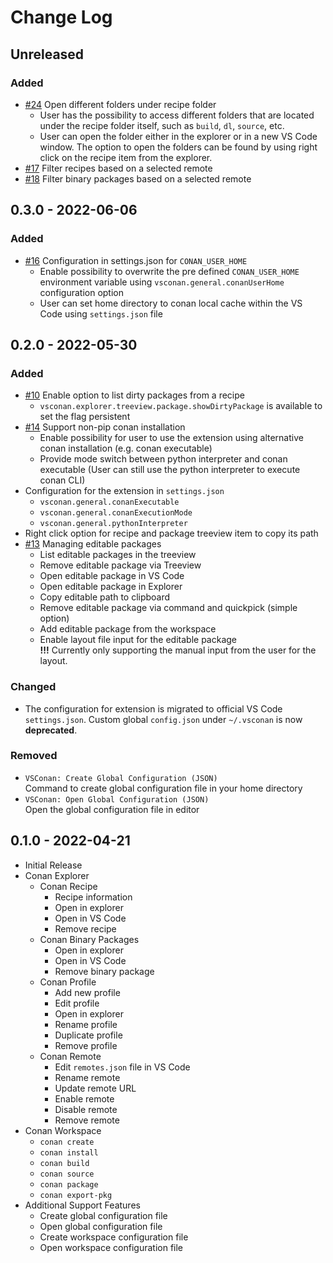 # Change Log

## Unreleased

### Added
* [#24](https://github.com/afri-bit/vsconan/issues/24) Open different folders under recipe folder
  * User has the possibility to access different folders that are located under the recipe folder itself, such as `build`, `dl`, `source`, etc.
  * User can open the folder either in the explorer or in a new VS Code window. The option to open the folders can be found by using right click on the recipe item from the explorer.
* [#17](https://github.com/afri-bit/vsconan/issues/17) Filter recipes based on a selected remote
* [#18](https://github.com/afri-bit/vsconan/issues/18) Filter binary packages based on a selected remote

## 0.3.0 - 2022-06-06

### Added
* [#16](https://github.com/afri-bit/vsconan/issues/16) Configuration in settings.json for `CONAN_USER_HOME`
  * Enable possibility to overwrite the pre defined `CONAN_USER_HOME` environment variable using `vsconan.general.conanUserHome` configuration option
  * User can set home directory to conan local cache within the VS Code using `settings.json` file

## 0.2.0 - 2022-05-30

### Added
* [#10](https://github.com/afri-bit/vsconan/issues/10) Enable option to list dirty packages from a recipe  
  * `vsconan.explorer.treeview.package.showDirtyPackage` is available to set the flag persistent
* [#14](https://github.com/afri-bit/vsconan/issues/14) Support non-pip conan installation  
  * Enable possibility for user to use the extension using alternative conan installation (e.g. conan executable)
  * Provide mode switch between python interpreter and conan executable (User can still use the python interpreter to execute conan CLI)
* Configuration for the extension in `settings.json`
  * `vsconan.general.conanExecutable`
  * `vsconan.general.conanExecutionMode`
  * `vsconan.general.pythonInterpreter`
* Right click option for recipe and package treeview item to copy its path
* [#13](https://github.com/afri-bit/vsconan/issues/13) Managing editable packages
  * List editable packages in the treeview
  * Remove editable package via Treeview
  * Open editable package in VS Code
  * Open editable package in Explorer
  * Copy editable path to clipboard
  * Remove editable package via command and quickpick (simple option)
  * Add editable package from the workspace
  * Enable layout file input for the editable package  
    **!!!** Currently only supporting the manual input from the user for the layout.


### Changed
* The configuration for extension is migrated to official VS Code `settings.json`. Custom global `config.json` under `~/.vsconan` is now **deprecated**.

### Removed
* `VSConan: Create Global Configuration (JSON)`  
  Command to create global configuration file in your home directory
* `VSConan: Open Global Configuration (JSON)`  
  Open the global configuration file in editor

## 0.1.0 - 2022-04-21
* Initial Release
* Conan Explorer
    * Conan Recipe
        * Recipe information
        * Open in explorer
        * Open in VS Code
        * Remove recipe
    * Conan Binary Packages
        * Open in explorer
        * Open in VS Code
        * Remove binary package
    * Conan Profile
        * Add new profile
        * Edit profile
        * Open in explorer
        * Rename profile
        * Duplicate profile
        * Remove profile
    * Conan Remote
        * Edit `remotes.json` file in VS Code
        * Rename remote
        * Update remote URL
        * Enable remote
        * Disable remote
        * Remove remote
* Conan Workspace
    * `conan create`
    * `conan install`
    * `conan build`
    * `conan source`
    * `conan package`
    * `conan export-pkg`
* Additional Support Features
    * Create global configuration file
    * Open global configuration file
    * Create workspace configuration file
    * Open workspace configuration file